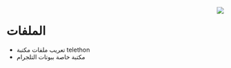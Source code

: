 <img align="right" src="https://emojipedia-us.s3.dualstack.us-west-1.amazonaws.com/thumbs/120/apple/155/open-book_1f4d6.png">

# الملفات
- تعريب ملفات مكتبة telethon
- مكتبة خاصة ببوتات التلجرام



